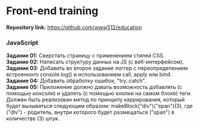 # Front-end training

**Repository link:** https://github.com/www512/education

### JavaScript
**Задание 01:** Сверстать страницу с применением стилей CSS.  
**Задание 02:** Написать структуру данных на JS (с веб-интерфейсом).  
**Задание 03:** Добавить во второе задание логгер с переопределением встроенного console.log() и использованием call, apply или bind.  
**Задание 04:** Добавить обработку ошибок, "try..catch".  
**Задание 05:** Приложение должно давать возможность добавлять (с помощью консоли) и удалять (с помощью кнопки на самом блоке) теги. Должен быть реализован метод по принципу каррирования, который будет вызываться следующим образом:
makeBlock("div")("span")(3), где ("div") - родитель, внутри которого будет размещаться ("span") в количестве (3) штук.  